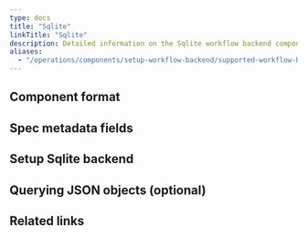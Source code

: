 ```yaml
---
type: docs
title: "Sqlite"
linkTitle: "Sqlite"
description: Detailed information on the Sqlite workflow backend component
aliases:
  - "/operations/components/setup-workflow-backend/supported-workflow-backends/setup-sqlite/"
---
```


## Component format


## Spec metadata fields

## Setup Sqlite backend


## Querying JSON objects (optional)



## Related links

